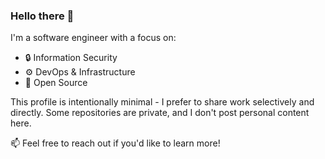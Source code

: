 ### Hello there 👋

I'm a software engineer with a focus on:

- 🔒 Information Security
- ⚙️ DevOps & Infrastructure
- 🧩 Open Source

This profile is intentionally minimal - I prefer to share work selectively and directly.
Some repositories are private, and I don't post personal content here.

📫 Feel free to reach out if you'd like to learn more!
